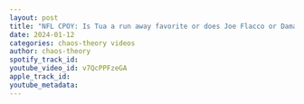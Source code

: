 ```yaml
---
layout: post
title: "NFL CPOY: Is Tua a run away favorite or does Joe Flacco or Damar Hamlin have a case too?"
date: 2024-01-12
categories: chaos-theory videos
author: chaos-theory
spotify_track_id: 
youtube_video_id: v7QcPPFzeGA
apple_track_id: 
youtube_metadata: 
---
```


